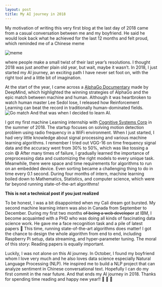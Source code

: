 ```yaml
---
layout: post
title: My AI journey in 2018 
---
```


My motivation of writing this very first blog at the last day of 2018 came from a casual conversation between me and my boyfriend. He said he would look back what he achieved for the last 12 months and felt proud, which reminded me of a Chinese meme 

![meme](https://timgsa.baidu.com/timg?image&quality=80&size=b9999_10000&sec=1546241975898&di=50d577401859affd3c89f4442507d05a&imgtype=0&src=http%3A%2F%2Fniuerdata.donews.com%2Fdata%2Fshareimg_oss%2Fbig_media_img%2F2018%2F01%2F02%2F0fac0c231220537e12fcbe89df7f387b.JPEG) 

where people make a small twist of their last year’s resolutions. I thought 2018 was just another  plain old year, but wait, maybe it wasn’t. In 2018, I just started my AI journey, an exciting path I have never set foot on, with the right tool and a little bit of imagination. 

At the start of the year, I came across a [AlphaGo Documentary](https://www.youtube.com/watch?v=9gzMQOa5MD4) made by DeepMind, which highlighted the winning strategies of AlphaGo and the epic match between machine and human. Although it was heartbroken to watch human master Lee Sedol lose, I released how Reinforcement Learning can beat the record in traditionally human-dominated fields. 
![Go match](https://media.wired.com/photos/592720e2cefba457b079c319/master/w_1164,c_limit/GW20160133774.jpg)
And that was when I decided to learn AI. 

I got my first machine Learning internship with [Cognitive Systems Corp](https://www.cognitivesystems.com/) in the summer of 2018. The startup focuses on solving motion detection problem using radio frequency in a WiFi environment. When I just started, I had very little knowledge about signal processing and various machine learning algorithms. I remember I tried out VGG-16 on time frequency signal data and the accuracy went from 30% to 50%, which was like tossing a coin :sweat_smile: After many times of failure, I gradually learned the importance of preprocessing data and customizing the right models to every unique task. Meanwhile, there were space and time requirements for algorithms to run on an embedded device. Even sorting became a challenging thing to do in time every 0.1 second. During four months of intern, machine learning boiled down to Mathematics, Statistics, and computer science, which were far beyond running state-of-the-art algorithms!

**This is not a technical post if you just realized**

To be honest, I was a bit disappointed when my Cali dream got bursted. My second machine learning intern was also in Canada from September to December. During my first two months ~~of being a web developer~~ at IBM, I become acquainted with a PHD who was doing all kinds of fascinating data science work. He gave me a face recognition task and a pile of latest papers :massage: This time, running state-of-the-art algorithms does matter! I got the chance to design the whole algorithm from end to end, including Raspberry Pi setup, data streaming, and hyper-parameter tuning. The moral of this story: Reading papers is equally important.

Luckily, I was not alone on this AI journey. In October, I found my boyfriend whom I love very much and he also loves data science especially Natural Language Processing (NLP). He inspired me to build a NLP project that can analyze sentiment in Chinese conversational text. Hopefully I can do my first commit in the near future. And that ends my AI journey in 2018. Thanks for spending time reading and happy new year!! :tada: :gift_heart: :pig:
